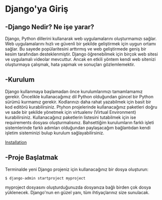 # **Django'ya Giriş**

## **-Django Nedir? Ne işe yarar?**

Django, Python dillerini kullanarak web uygulamalarını oluşturmamızı sağlar. Web uygulamalarını hızlı ve güvenli bir şekilde geliştirmek için uygun ortamı sağlar. Bu sayede popülaritesini arttırmış ve web geliştirmede geniş bir kesim tarafından desteklenmiştir.
Django öğrenebilmek için birçok web sitesi ve uygulamalı videolar mevcuttur. Ancak en etkili yöntem kendi web sitenizi oluşturmaya çalışmak, hata yapmak ve sonuçları gözlemlemektir. 

## **-Kurulum**

Django kullanmaya başlamadan önce kurulumlarımızı tamamlamamız gerekir. Öncelikle kullanacağımız dil Python olduğundan güncel bir Python sürümü kurmamız gerekir. Kodlarınızı daha rahat yazabilmek için basit bir kod editörü kurabilirsiniz. 
Ptyhon projelerinde kullanacağınız paketleri doğru ve sade bir şekilde yönetmek için virtualenv (Virtual Environment) kurabilirsiniz. Kullanacağınız paketlerin listesini tutabilmek için ise requirements dosyası oluşturmalısınız.
Bahsettiğim kurulumların farklı işleti sistemlerinde farklı adımları olduğundan paylaşacağım bağlantıdan kendi işletim sisteminizi bulup kurulum sağlayabilirsiniz.

[Installation](https://tutorial.djangogirls.org/tr/installation/)

## **-Proje Başlatmak**
Terminalde yeni Django projeniz için kullanacağınız bir dosya oluşturun:
```
$ django-admin startproject myproject
```
myproject dosyasını oluşturduğunuzda dosyanıza bağlı birden çok dosya yüklenecek. Django'nun en güzel yanı, tüm ihtiyaçlarınız size sunulacak.
